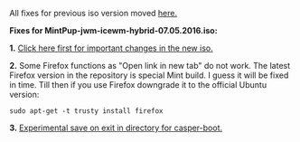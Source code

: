 All fixes for previous iso version moved [here.](https://github.com/DebianDog/MintPup-Trusty/blob/a84b068604c441721cfcf059119035d875cdc30f/Bugs-and-Fixes.md)

**Fixes for MintPup-jwm-icewm-hybrid-07.05.2016.iso:**

**1.** [Click here first for important changes in the new iso.](https://github.com/DebianDog/MintPup-Trusty/blob/d690419d3d86aa8ce58ce8d13ddada190c68a467/Bugs-and-Fixes.md)

**2.** Some Firefox functions as "Open link in new tab" do not work. The latest Firefox version in the repository is special Mint build. I guess it will be fixed in time. Till then if you use Firefox downgrade it to the official Ubuntu version:
```
sudo apt-get -t trusty install firefox
```

**3.** [Experimental save on exit in directory for casper-boot.](https://github.com/DebianDog/MintPup-Trusty/blob/master/Extra-options.md)
